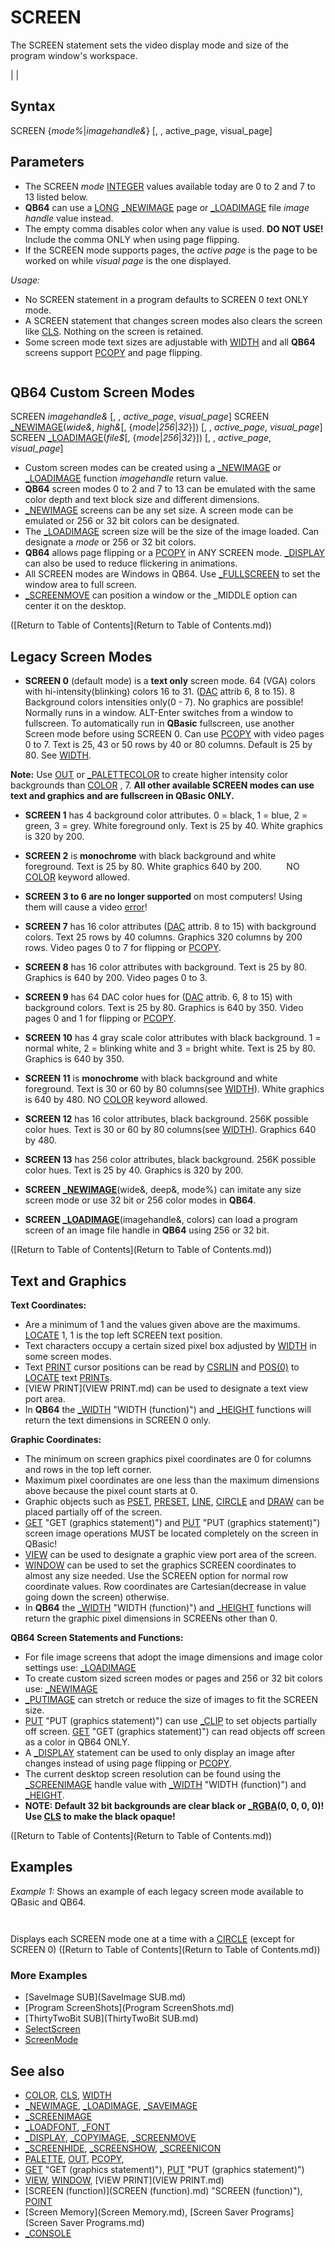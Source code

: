 # SCREEN

The SCREEN statement sets the video display mode and size of the program window's workspace.

  

|  |

## Syntax

SCREEN {*mode%*|*imagehandle&*} [, , active_page, visual_page]
  

## Parameters

* The SCREEN *mode* [INTEGER](INTEGER.md) values available today are 0 to 2 and 7 to 13 listed below.
* **QB64** can use a [LONG](LONG.md) [_NEWIMAGE](_NEWIMAGE.md) page or [_LOADIMAGE](_LOADIMAGE.md) file *image handle* value instead.
* The empty comma disables color when any value is used. **DO NOT USE!** Include the comma ONLY when using page flipping.
* If the SCREEN mode supports pages, the *active page* is the page to be worked on while *visual page* is the one displayed.

  

*Usage:*

* No SCREEN statement in a program defaults to SCREEN 0 text ONLY mode.
* A SCREEN statement that changes screen modes also clears the screen like [CLS](CLS.md). Nothing on the screen is retained.
* Some screen mode text sizes are adjustable with [WIDTH](WIDTH.md) and all **QB64** screens support [PCOPY](PCOPY.md) and page flipping.

```                        **LEGACY SCREEN MODES AT A GLANCE**   **Screen      Text           Graphics          Colors      Video    Text      Default**   **Mode   Rows   Columns   Width   Height  Attrib.   BPP   Pages    Block    QB64 Font**     0   25/43/50  80/40    No graphics     16/16 DAC  4     0-7     -----    _FONT 16    1      25      40      320     200     16/4 BG    4     none    8 X 8    _FONT 8    2      25      80      640     200      2/mono    1     none    8 X 8    _FONT 8    .................................................................................    7      25      40      320     200     16/16 DAC  4     0-7     8 X 8    _FONT 8    8      25      80      640     200     16/16      4     0-3     8 X 8    _FONT 8    9      25      80      640     350     16/64 DAC  4     0-1     8 X 14   _FONT 14   10      25      80      640     350     4/2 GScale 2     none    8 X 14   _FONT 14   11     30/60    80      640     480      2/mono    1     none    8 X 16   _FONT 16   12     30/60    80      640     480     16/262K    4     none    8 X 16   _FONT 16   13      25      40      320     200     256/65K    8     none    8 X 8    _FONT 8                **QB64 allows video paging and [PCOPY](PCOPY.md) in ALL screen modes!**  
```

  

## QB64 Custom Screen Modes

SCREEN *imagehandle&* [, , *active_page*, *visual_page*]
SCREEN [_NEWIMAGE](_NEWIMAGE.md)(*wide&*, *high&*[, {*mode*|*256*|*32*}]) [, , *active_page*, *visual_page*]
SCREEN [_LOADIMAGE](_LOADIMAGE.md)(*file$*[, {*mode*|*256*|*32*}]) [, , *active_page*, *visual_page*]
  

* Custom screen modes can be created using a [_NEWIMAGE](_NEWIMAGE.md) or [_LOADIMAGE](_LOADIMAGE.md) function *imagehandle* return value.
* **QB64** screen modes 0 to 2 and 7 to 13 can be emulated with the same color depth and text block size and different dimensions.
* [_NEWIMAGE](_NEWIMAGE.md) screens can be any set size. A screen mode can be emulated or 256 or 32 bit colors can be designated.
* The [_LOADIMAGE](_LOADIMAGE.md) screen size will be the size of the image loaded. Can designate a *mode* or 256 or 32 bit colors.
* **QB64** allows page flipping or a [PCOPY](PCOPY.md) in ANY SCREEN mode. [_DISPLAY](_DISPLAY.md) can also be used to reduce flickering in animations.
* All SCREEN modes are Windows in QB64. Use [_FULLSCREEN](_FULLSCREEN.md) to set the window area to full screen.
* [_SCREENMOVE](_SCREENMOVE.md) can position a window or the _MIDDLE option can center it on the desktop.

([Return to Table of Contents](Return to Table of Contents.md))

  

## Legacy Screen Modes

* **SCREEN 0** (default mode) is a **text only** screen mode. 64 (VGA) colors with hi-intensity(blinking) colors 16 to 31. ([DAC](DAC.md) attrib 6, 8 to 15). 8 Background colors intensities only(0 - 7). No graphics are possible! Normally runs in a window. ALT-Enter switches from a window to fullscreen. To automatically run in **QBasic** fullscreen, use another Screen mode before using SCREEN 0. Can use [PCOPY](PCOPY.md) with video pages 0 to 7. Text is 25, 43 or 50 rows by 40 or 80 columns. Default is 25 by 80. See [WIDTH](WIDTH.md).

**Note:** Use [OUT](OUT.md) or [_PALETTECOLOR](_PALETTECOLOR.md) to create higher intensity color backgrounds than [COLOR](COLOR.md) , 7.
**All other available SCREEN modes can use text and graphics and are fullscreen in QBasic ONLY.**
* **SCREEN 1** has 4 background color attributes. 0 = black, 1 = blue, 2 = green, 3 = grey. White foreground only. Text is 25 by 40. White graphics is 320 by 200.

* **SCREEN 2** is **monochrome** with black background and white foreground. Text is 25 by 80. White graphics 640 by 200.          NO [COLOR](COLOR.md) keyword allowed.

* **SCREEN 3 to 6 are no longer supported** on most computers! Using them will cause a video [error](error.md)!

* **SCREEN 7** has 16 color attributes ([DAC](DAC.md) attrib. 8 to 15) with background colors. Text 25 rows by 40 columns. Graphics 320 columns by 200 rows. Video pages 0 to 7 for flipping or [PCOPY](PCOPY.md).

* **SCREEN 8** has 16 color attributes with background. Text is 25 by 80. Graphics is 640 by 200. Video pages 0 to 3.

* **SCREEN 9** has 64 DAC color hues for ([DAC](DAC.md) attrib. 6, 8 to 15) with background colors. Text is 25 by 80. Graphics is 640 by 350. Video pages 0 and 1 for flipping or [PCOPY](PCOPY.md).

* **SCREEN 10** has 4 gray scale color attributes with black background. 1 = normal white, 2 = blinking white and 3 = bright white. Text is 25 by 80. Graphics is 640 by 350.

* **SCREEN 11** is **monochrome** with black background and white foreground. Text is 30 or 60 by 80 columns(see [WIDTH](WIDTH.md)). White graphics is 640 by 480. NO [COLOR](COLOR.md) keyword allowed.

* **SCREEN 12** has 16 color attributes, black background. 256K possible color hues. Text is 30 or 60 by 80 columns(see [WIDTH](WIDTH.md)). Graphics 640 by 480.

* **SCREEN 13** has 256 color attributes, black background. 256K possible color hues. Text is 25 by 40. Graphics is 320 by 200.

* **SCREEN [_NEWIMAGE](_NEWIMAGE.md)**(wide&, deep&, mode%) can imitate any size screen mode or use 32 bit or 256 color modes in **QB64**.

* **SCREEN [_LOADIMAGE](_LOADIMAGE.md)**(imagehandle&, colors) can load a program screen of an image file handle in **QB64** using 256 or 32 bit.

([Return to Table of Contents](Return to Table of Contents.md))

  

## Text and Graphics

**Text Coordinates:**
* Are a minimum of 1 and the values given above are the maximums. [LOCATE](LOCATE.md) 1, 1 is the top left SCREEN text position.
* Text characters occupy a certain sized pixel box adjusted by [WIDTH](WIDTH.md) in some screen modes.
* Text [PRINT](PRINT.md) cursor positions can be read by [CSRLIN](CSRLIN.md) and [POS(0)](POS(0).md) to [LOCATE](LOCATE.md) text [PRINTs](PRINTs.md).
* [VIEW PRINT](VIEW PRINT.md) can be used to designate a text view port area.
* In **QB64** the [_WIDTH](_WIDTH.md) "WIDTH (function)") and [_HEIGHT](_HEIGHT.md) functions will return the text dimensions in SCREEN 0 only.

  

**Graphic Coordinates:**
* The minimum on screen graphics pixel coordinates are 0 for columns and rows in the top left corner.
* Maximum pixel coordinates are one less than the maximum dimensions above because the pixel count starts at 0.
* Graphic objects such as [PSET](PSET.md), [PRESET](PRESET.md), [LINE](LINE.md), [CIRCLE](CIRCLE.md) and [DRAW](DRAW.md) can be placed partially off of the screen.
* [GET](GET.md) "GET (graphics statement)") and [PUT](PUT.md) "PUT (graphics statement)") screen image operations MUST be located completely on the screen in QBasic!
* [VIEW](VIEW.md) can be used to designate a graphic view port area of the screen.
* [WINDOW](WINDOW.md) can be used to set the graphics SCREEN coordinates to almost any size needed. Use the SCREEN option for normal row coordinate values. Row coordinates are Cartesian(decrease in value going down the screen) otherwise.
* In **QB64** the [_WIDTH](_WIDTH.md) "WIDTH (function)") and [_HEIGHT](_HEIGHT.md) functions will return the graphic pixel dimensions in SCREENs other than 0.

  

**QB64 Screen Statements and Functions:**
* For file image screens that adopt the image dimensions and image color settings use: [_LOADIMAGE](_LOADIMAGE.md)
* To create custom sized screen modes or pages and 256 or 32 bit colors use: [_NEWIMAGE](_NEWIMAGE.md)
* [_PUTIMAGE](_PUTIMAGE.md) can stretch or reduce the size of images to fit the SCREEN size.
* [PUT](PUT.md) "PUT (graphics statement)") can use [_CLIP](_CLIP.md) to set objects partially off screen. [GET](GET.md) "GET (graphics statement)") can read objects off screen as a color in QB64 ONLY.
* A [_DISPLAY](_DISPLAY.md) statement can be used to only display an image after changes instead of using page flipping or [PCOPY](PCOPY.md).
* The current desktop screen resolution can be found using the [_SCREENIMAGE](_SCREENIMAGE.md) handle value with [_WIDTH](_WIDTH.md) "WIDTH (function)") and [_HEIGHT](_HEIGHT.md).
* **NOTE: Default 32 bit backgrounds are clear black or [_RGBA](_RGBA.md)(0, 0, 0, 0)! Use [CLS](CLS.md) to make the black opaque!**

([Return to Table of Contents](Return to Table of Contents.md))

  

## Examples

*Example 1:* Shows an example of each legacy screen mode available to QBasic and QB64.

``` SCREEN 0 [PRINT](PRINT.md) "This is SCREEN 0 - only text is allowed!" [FOR](FOR.md) S = 1 [TO](TO.md) 13    [IF](IF.md) S < 3 [OR](OR.md) S > 6 [THEN](THEN.md)      [DO](DO.md): [SLEEP](SLEEP.md): [LOOP](LOOP.md) [UNTIL](UNTIL.md) [INKEY$](INKEY$.md) <> ""      SCREEN S      [PRINT](PRINT.md) "This is SCREEN"; S; " - can use text and graphics!"        [IF](IF.md) S = 2 [OR](OR.md) S = 11 [THEN](THEN.md) [PRINT](PRINT.md) "Monochrome - no [COLOR](COLOR.md) statements!"        [IF](IF.md) S = 10 [THEN](THEN.md)          [COLOR](COLOR.md) 2: [PRINT](PRINT.md) "This SCREEN has only 4 colors. Black and 3 white: 2 blinks.          [CIRCLE](CIRCLE.md) (100,100), 50, 2        [ELSE](ELSE.md) : [CIRCLE](CIRCLE.md) (100,100), 100, S        [END IF](END IF.md)    [END IF](END IF.md) [NEXT](NEXT.md) [SLEEP](SLEEP.md) [SYSTEM](SYSTEM.md)  
```

``` This is SCREEN 0 - only text is allowed!  
```

Displays each SCREEN mode one at a time with a [CIRCLE](CIRCLE.md) (except for SCREEN 0)
([Return to Table of Contents](Return to Table of Contents.md))

### More Examples

* [SaveImage SUB](SaveImage SUB.md)
* [Program ScreenShots](Program ScreenShots.md)
* [ThirtyTwoBit SUB](ThirtyTwoBit SUB.md)
* [SelectScreen](SelectScreen.md)
* [ScreenMode](ScreenMode.md)

  

## See also

* [COLOR](COLOR.md), [CLS](CLS.md), [WIDTH](WIDTH.md)
* [_NEWIMAGE](_NEWIMAGE.md), [_LOADIMAGE](_LOADIMAGE.md), [_SAVEIMAGE](_SAVEIMAGE.md)
* [_SCREENIMAGE](_SCREENIMAGE.md)
* [_LOADFONT](_LOADFONT.md), [_FONT](_FONT.md)
* [_DISPLAY](_DISPLAY.md), [_COPYIMAGE](_COPYIMAGE.md), [_SCREENMOVE](_SCREENMOVE.md)
* [_SCREENHIDE](_SCREENHIDE.md), [_SCREENSHOW](_SCREENSHOW.md), [_SCREENICON](_SCREENICON.md)
* [PALETTE](PALETTE.md), [OUT](OUT.md), [PCOPY](PCOPY.md),
* [GET](GET.md) "GET (graphics statement)"), [PUT](PUT.md) "PUT (graphics statement)")
* [VIEW](VIEW.md), [WINDOW](WINDOW.md), [VIEW PRINT](VIEW PRINT.md)
* [SCREEN (function)](SCREEN (function).md) "SCREEN (function)"), [POINT](POINT.md)
* [Screen Memory](Screen Memory.md), [Screen Saver Programs](Screen Saver Programs.md)
* [_CONSOLE](_CONSOLE.md)

  
